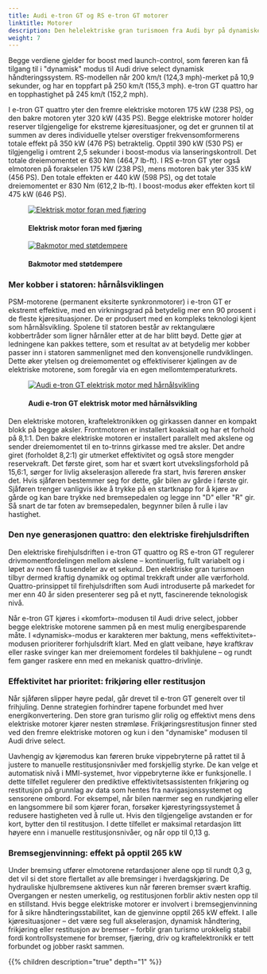 ```yaml
---
title: Audi e-tron GT og RS e-tron GT motorer
linktitle: Motorer
description: Den helelektriske gran turismoen fra Audi byr på dynamiske kjøreegenskaper i begge modellvariantene. e-tron GT quattro akselererer fra 0 til 100 km/t (62,1 mph) på 4,1 sekunder; RS-modellen oppnår dette på bare 3,3 sekunder.
weight: 7
---
```

 <!-- markdownlint-disable MD033 -->

Begge verdiene gjelder for boost med launch-control, som føreren kan få tilgang til i "dynamisk" modus til Audi drive select dynamisk håndteringssystem. RS-modellen når 200 km/t (124,3 mph)-merket på 10,9 sekunder, og har en toppfart på 250 km/t (155,3 mph). e-tron GT quattro har en topphastighet på 245 km/t (152,2 mph).

I e-tron GT quattro yter den fremre elektriske motoren 175 kW (238 PS), og den bakre motoren yter 320 kW (435 PS). Begge elektriske motorer holder reserver tilgjengelige for ekstreme kjøresituasjoner, og det er grunnen til at summen av deres individuelle ytelser overstiger frekvensomformerens totale effekt på 350 kW (476 PS) betraktelig. Opptil 390 kW (530 PS) er tilgjengelig i omtrent 2,5 sekunder i boost-modus via lanseringskontroll. Det totale dreiemomentet er 630 Nm (464,7 lb-ft). I RS e-tron GT yter også elmotoren på forakselen 175 kW (238 PS), mens motoren bak yter 335 kW (456 PS). Den totale effekten er 440 kW (598 PS), og det totale dreiemomentet er 830 Nm (612,2 lb-ft). I boost-modus øker effekten kort til 475 kW (646 PS).

<figure>
    <a href="https://media.electrichasgoneaudi.net/multimedia/models/e-tron-gt/drivetrain/motor/frontmotor_1.jpg">
        <img src="https://media.electrichasgoneaudi.net/multimedia/models/e-tron-gt/drivetrain/motor/frontmotor_1.jpg"
        alt="Elektrisk motor foran med fjæring" title="Elektrisk motor foran med fjæring">
    </a>
    <figcaption><h4>Elektrisk motor foran med fjæring</h4></figcaption>
</figure>

<figure>
    <a href="https://media.electrichasgoneaudi.net/multimedia/models/e-tron-gt/drivetrain/motor/rearmotor_1.jpg">
        <img src="https://media.electrichasgoneaudi.net/multimedia/models/e-tron-gt/drivetrain/motor/rearmotor_1s.jpg"
        alt="Bakmotor med støtdempere" title="Bakmotor med støtdempere">
    </a>
    <figcaption><h4>Bakmotor med støtdempere</h4></figcaption>
</figure>

### Mer kobber i statoren: hårnålsviklingen

PSM-motorene (permanent eksiterte synkronmotorer) i e-tron GT er ekstremt effektive, med en virkningsgrad på betydelig mer enn 90 prosent i de fleste kjøresituasjoner. De er produsert med en kompleks teknologi kjent som hårnålsvikling. Spolene til statoren består av rektangulære kobbertråder som ligner hårnåler etter at de har blitt bøyd. Dette gjør at ledningene kan pakkes tettere, som et resultat av at betydelig mer kobber passer inn i statoren sammenlignet med den konvensjonelle rundviklingen. Dette øker ytelsen og dreiemomentet og effektiviserer kjølingen av de elektriske motorene, som foregår via en egen mellomtemperaturkrets.

<figure>
    <a href="https://media.electrichasgoneaudi.net/multimedia/models/e-tron-gt/drivetrain/motor/rearmotor_3.jpg">
        <img src="https://media.electrichasgoneaudi.net/multimedia/models/e-tron-gt/drivetrain/motor/rearmotor_3s.jpg"
        alt="Audi e-tron GT elektrisk motor med hårnålsvikling" title="Audi e-tron GT elektrisk motor med hårnålsvikling">
    </a>
    <figcaption><h4>Audi e-tron GT elektrisk motor med hårnålsvikling</h4></figcaption>
</figure>

Den elektriske motoren, kraftelektronikken og girkassen danner en kompakt blokk på begge aksler. Frontmotoren er installert koaksialt og har et forhold på 8,1:1. Den bakre elektriske motoren er installert parallelt med akslene og sender dreiemomentet til en to-trinns girkasse med tre aksler. Det andre giret (forholdet 8,2:1) gir utmerket effektivitet og også store mengder reservekraft. Det første giret, som har et svært kort utvekslingsforhold på 15,6:1, sørger for livlig akselerasjon allerede fra start, hvis føreren ønsker det. Hvis sjåføren bestemmer seg for dette, går bilen av gårde i første gir. Sjåføren trenger vanligvis ikke å trykke på en startknapp for å kjøre av gårde og kan bare trykke ned bremsepedalen og legge inn "D" eller "R" gir. Så snart de tar foten av bremsepedalen, begynner bilen å rulle i lav hastighet.

### Den nye generasjonen quattro: den elektriske firehjulsdriften

Den elektriske firehjulsdriften i e-tron GT quattro og RS e-tron GT regulerer drivmomentfordelingen mellom akslene – kontinuerlig, fullt variabelt og i løpet av noen få tusendeler av et sekund. Den elektriske gran turismoen tilbyr dermed kraftig dynamikk og optimal trekkraft under alle værforhold. Quattro-prinsippet til firehjulsdriften som Audi introduserte på markedet for mer enn 40 år siden presenterer seg på et nytt, fascinerende teknologisk nivå.

Når e-tron GT kjøres i «komfort»-modusen til Audi drive select, jobber begge elektriske motorene sammen på en mest mulig energibesparende måte. I «dynamisk»-modus er karakteren mer baktung, mens «effektivitet»-modusen prioriterer forhjulsdrift klart. Med en glatt veibane, høye kraftkrav eller raske svinger kan mer dreiemoment fordeles til bakhjulene – og rundt fem ganger raskere enn med en mekanisk quattro-drivlinje.

### Effektivitet har prioritet: frikjøring eller restitusjon

Når sjåføren slipper høyre pedal, går drevet til e-tron GT generelt over til frihjuling. Denne strategien forhindrer tapene forbundet med hver energikonvertering. Den store gran turismo glir rolig og effektivt mens dens elektriske motorer kjører nesten strømløse. Frikjøringsrestitusjon finner sted ved den fremre elektriske motoren og kun i den "dynamiske" modusen til Audi drive select.

Uavhengig av kjøremodus kan føreren bruke vippebryterne på rattet til å justere to manuelle restitusjonsnivåer med forskjellig styrke. De kan velge et automatisk nivå i MMI-systemet, hvor vippebryterne ikke er funksjonelle. I dette tilfellet regulerer den prediktive effektivitetsassistenten frikjøring og restitusjon på grunnlag av data som hentes fra navigasjonssystemet og sensorene ombord. For eksempel, når bilen nærmer seg en rundkjøring eller en langsommere bil som kjører foran, forsøker kjørestyringssystemet å redusere hastigheten ved å rulle ut. Hvis den tilgjengelige avstanden er for kort, bytter den til restitusjon. I dette tilfellet er maksimal retardasjon litt høyere enn i manuelle restitusjonsnivåer, og når opp til 0,13 g.

### Bremsegjenvinning: effekt på opptil 265 kW

Under bremsing utfører elmotorene retardasjoner alene opp til rundt 0,3 g, det vil si det store flertallet av alle bremsinger i hverdagskjøring. De hydrauliske hjulbremsene aktiveres kun når føreren bremser svært kraftig. Overgangen er nesten umerkelig, og restitusjonen forblir aktiv nesten opp til en stillstand. Hvis begge elektriske motorer er involvert i bremsegjenvinning for å sikre håndteringsstabilitet, kan de gjenvinne opptil 265 kW effekt. I alle kjøresituasjoner – det være seg full akselerasjon, dynamisk håndtering, frikjøring eller restitusjon av bremser – forblir gran turismo urokkelig stabil fordi kontrollsystemene for bremser, fjæring, driv og kraftelektronikk er tett forbundet og jobber raskt sammen.

{{% children description="true" depth="1" %}}
